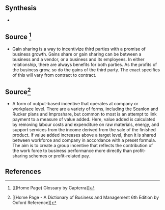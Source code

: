 ## Synthesis
- 
## Source [^1]
- Gain sharing is a way to incentivize third parties with a promise of business growth. Gains share or gain sharing can be between a business and a vendor, or a business and its employees. In either relationship, there are always benefits for both parties. As the profits of the business grow, so do the gains of the third party. The exact specifics of this will vary from contract to contract.
## Source[^2]
- A form of output-based incentive that operates at company or workplace level. There are a variety of forms, including the Scanlon and Rucker plans and Improshare, but common to most is an attempt to link payment to a measure of value added. Here, value added is calculated by removing labour costs and expenditure on raw materials, energy, and support services from the income derived from the sale of the finished product. If value added increases above a target level, then it is shared between workforce and company in accordance with a preset formula. The aim is to create a group incentive that reflects the contribution of the work force to business performance more directly than profit-sharing schemes or profit-related pay.
## References

[^1]: [[(Home Page) Glossary by Capterra]]
[^2]: [[Home Page - A Dictionary of Business and Management 6th Edition by Oxford Reference]]